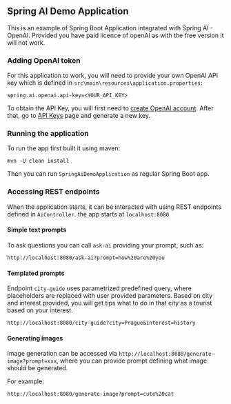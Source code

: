 ## Spring AI Demo Application
This is an example of Spring Boot Application integrated with Spring AI - OpenAI. Provided you have paid licence of openAI as with the free version it will not work.


### Adding OpenAI token
For this application to work, you will need to provide your own OpenAI API key which is defined in `src\main\resources\application.properties`:

```
spring.ai.openai.api-key=<YOUR_API_KEY>
```

To obtain the API Key, you will first need to [create OpenAI account](https://platform.openai.com/signup). After that, go to [API Keys](https://platform.openai.com/api-keys) page and generate a new key.

### Running the application
To run the app first built it using maven:

```
mvn -U clean install
```

Then you can run `SpringAiDemoApplication` as regular Spring Boot app.

### Accessing REST endpoints
When the application starts, it can be interacted with using REST endpoints defined in `AiController`. the app starts at `localhost:8080`

#### Simple text prompts
To ask questions you can call `ask-ai` providing your prompt, such as:

```
http://localhost:8080/ask-ai?prompt=how%20are%20you
```

#### Templated prompts
Endpoint `city-guide` uses parametrized predefined query, where placeholders are replaced with user provided parameters.
Based on city and interest provided, you will get tips what to do in that city as a tourist based on your interest.

```
http://localhost:8080/city-guide?city=Prague&interest=history
```

#### Generating images
Image generation can be accessed via `http://localhost:8080/generate-image?prompt=xxx`, where you can provide prompt defining what image should be generated.

For example:

```
http://localhost:8080/generate-image?prompt=cute%20cat
```